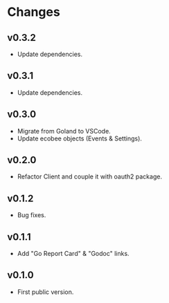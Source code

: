 # Changes

## v0.3.2

- Update dependencies.

## v0.3.1

- Update dependencies.

## v0.3.0

- Migrate from Goland to VSCode.
- Update ecobee objects (Events & Settings).

## v0.2.0

- Refactor Client and couple it with oauth2 package.

## v0.1.2

- Bug fixes.

## v0.1.1

- Add "Go Report Card" & "Godoc" links.

## v0.1.0

- First public version.
